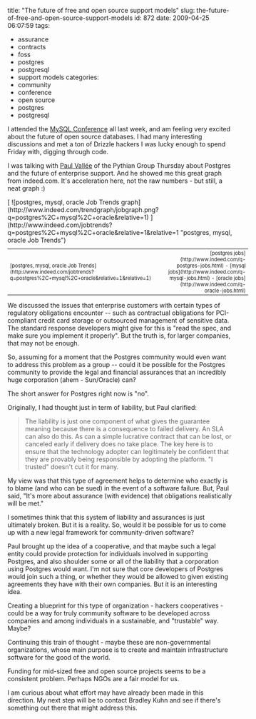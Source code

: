 title: "The future of free and open source support models"
slug: the-future-of-free-and-open-source-support-models
id: 872
date: 2009-04-25 06:07:59
tags: 
- assurance
- contracts
- foss
- postgres
- postgresql
- support models
categories: 
- community
- conference
- open source
- postgres
- postgresql

I attended the [MySQL Conference](www.mysqlconf.com) all last week, and am feeling very excited about the future of open source databases.  I had many interesting discussions and met a ton of Drizzle hackers I was lucky enough to spend Friday with, digging through code.

I was talking with [Paul Vallée](http://www.pythian.com/about/paul_vallee.php) of the Pythian Group Thursday about Postgres and the future of enterprise support. And he showed me this great graph from indeed.com.  It's acceleration here, not the raw numbers - but still, a neat graph :)

<div style="width:540px">
[
![postgres, mysql, oracle Job Trends graph](http://www.indeed.com/trendgraph/jobgraph.png?q=postgres%2C+mysql%2C+oracle&relative=1)
](http://www.indeed.com/jobtrends?q=postgres%2C+mysql%2C+oracle&relative=1&relative=1 "postgres, mysql, oracle Job Trends")
<table width="100%" cellpadding="6" cellspacing="0" border="0" style="font-size:80%"><tr>
<td>[postgres, mysql, oracle Job Trends](http://www.indeed.com/jobtrends?q=postgres%2C+mysql%2C+oracle&relative=1&relative=1)</td>
<td align="right">[postgres jobs](http://www.indeed.com/q-postgres-jobs.html) - [mysql jobs](http://www.indeed.com/q-mysql-jobs.html) - [oracle jobs](http://www.indeed.com/q-oracle-jobs.html)</td>
</tr></table>
</div>

We discussed the issues that enterprise customers with certain types of regulatory obligations encounter -- such as contractual obligations for PCI-compliant credit card storage or outsourced management of sensitive data. The standard response developers might give for this is "read the spec, and make sure you implement it properly". But the truth is, for larger companies, that may not be enough.

So, assuming for a moment that the Postgres community would even want to address this problem as a group -- could it be possible for the Postgres community to provide the legal and financial assurances that an incredibly huge corporation (ahem - Sun/Oracle) can?

The short answer for Postgres right now is "no".

Originally, I had thought just in term of liability, but Paul clarified:

> The liability is just one component of what gives the guarantee meaning because there is a consequence to failed delivery. An SLA can also do this. As can a simple lucrative contract that can be lost, or canceled early if delivery does no take place. The key here is to ensure that the technology adopter can legitimately be confident that they are provably being responsible by adopting the platform. "I trusted" doesn't cut it for many.

My view was that this type of agreement helps to determine who exactly is to blame (and who can be sued) in the event of a software failure. But, Paul said, "It's more about assurance (with evidence) that obligations realistically will be met."  

I sometimes think that this system of liability and assurances is just ultimately broken. But it is a reality. So, would it be possible for us to come up with a new legal framework for community-driven software?

Paul brought up the idea of a cooperative, and that maybe such a legal entity could provide protection for individuals involved in supporting Postgres, and also shoulder some or all of the liability that a corporation using Postgres would want.  I'm not sure that core developers of Postgres would join such a thing, or whether they would be allowed to given existing agreements they have with their own companies. But it is an interesting idea.

Creating a blueprint for this type of organization - hackers cooperatives - could be a way for truly community software to be developed across companies and among individuals in a sustainable, and "trustable" way. Maybe? 

Continuing this train of thought - maybe these are non-governmental organizations, whose main purpose is to create and maintain infrastructure software for the good of the world.

Funding for mid-sized free and open source projects seems to be a consistent problem. Perhaps NGOs are a fair model for us.

I am curious about what effort may have already been made in this direction.  My next step will be to contact Bradley Kuhn and see if there's something out there that might address this.
